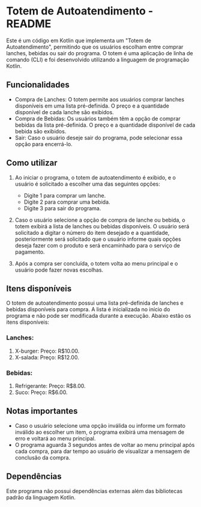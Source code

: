 # Totem de Autoatendimento - README

Este é um código em Kotlin que implementa um "Totem de Autoatendimento", permitindo que os usuários escolham entre comprar lanches, bebidas ou sair do programa. O totem é uma aplicação de linha de comando (CLI) e foi desenvolvido utilizando a linguagem de programação Kotlin.

## Funcionalidades

- Compra de Lanches: O totem permite aos usuários comprar lanches disponíveis em uma lista pré-definida. O preço e a quantidade disponível de cada lanche são exibidos.
- Compra de Bebidas: Os usuários também têm a opção de comprar bebidas da lista pré-definida. O preço e a quantidade disponível de cada bebida são exibidos.
- Sair: Caso o usuário deseje sair do programa, pode selecionar essa opção para encerrá-lo.

## Como utilizar

1. Ao iniciar o programa, o totem de autoatendimento é exibido, e o usuário é solicitado a escolher uma das seguintes opções:
    - Digite 1 para comprar um lanche.
    - Digite 2 para comprar uma bebida.
    - Digite 3 para sair do programa.

2. Caso o usuário selecione a opção de compra de lanche ou bebida, o totem exibirá a lista de lanches ou bebidas disponíveis. O usuário será solicitado a digitar o número do item desejado e a quantidade, posteriormente será solicitado que o usuário informe quais opções deseja fazer com o produto e será encaminhado para o serviço de pagamento.

3. Após a compra ser concluída, o totem volta ao menu principal e o usuário pode fazer novas escolhas.

## Itens disponíveis

O totem de autoatendimento possui uma lista pré-definida de lanches e bebidas disponíveis para compra. A lista é inicializada no início do programa e não pode ser modificada durante a execução. Abaixo estão os itens disponíveis:

### Lanches:
1. X-burger: Preço: R$10.00.
2. X-salada: Preço: R$12.00.

### Bebidas:
1. Refrigerante: Preço: R$8.00.
2. Suco: Preço: R$6.00.

## Notas importantes

- Caso o usuário selecione uma opção inválida ou informe um formato inválido ao escolher um item, o programa exibirá uma mensagem de erro e voltará ao menu principal.
- O programa aguarda 3 segundos antes de voltar ao menu principal após cada compra, para dar tempo ao usuário de visualizar a mensagem de conclusão da compra.

## Dependências

Este programa não possui dependências externas além das bibliotecas padrão da linguagem Kotlin.

